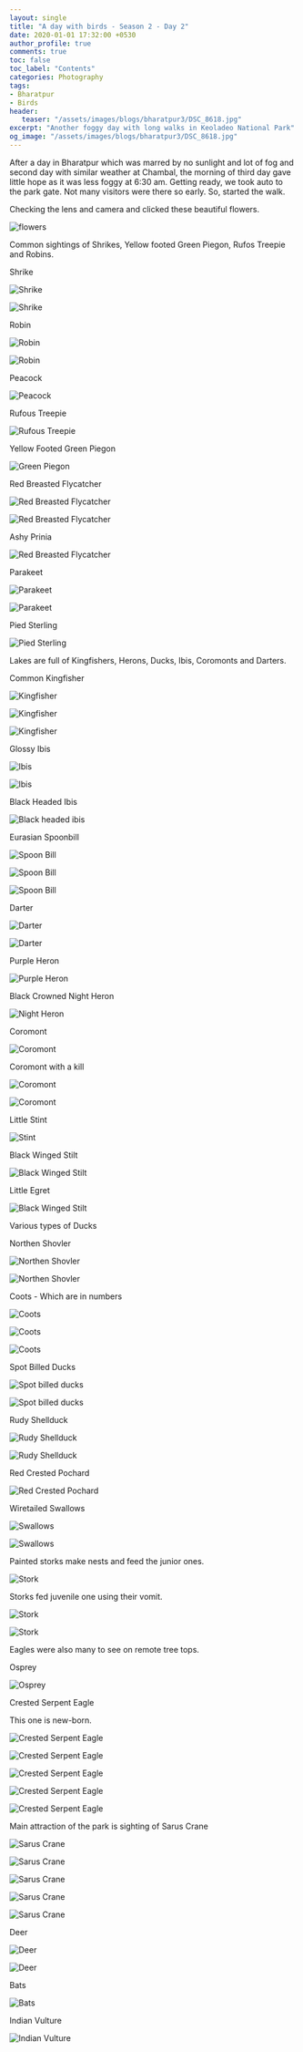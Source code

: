 ```yaml
---
layout: single
title: "A day with birds - Season 2 - Day 2"
date: 2020-01-01 17:32:00 +0530
author_profile: true
comments: true
toc: false
toc_label: "Contents"
categories: Photography
tags:
- Bharatpur
- Birds
header:
   teaser: "/assets/images/blogs/bharatpur3/DSC_8618.jpg"
excerpt: "Another foggy day with long walks in Keoladeo National Park"
og_image: "/assets/images/blogs/bharatpur3/DSC_8618.jpg"
---
```


After a day in Bharatpur which was marred by no sunlight and lot of fog and second day with similar weather at Chambal, the morning of third day gave little hope as it was less foggy at 6:30 am. Getting ready, we took auto to the park gate. Not many visitors were there so early. So, started the walk. 

Checking the lens and camera and clicked these beautiful flowers.

![flowers]({{site.url}}/assets/images/blogs/bharatpur3/DSC_8341.jpg)

Common sightings of Shrikes, Yellow footed Green Piegon, Rufos Treepie and Robins.

Shrike

![Shrike]({{site.url}}/assets/images/blogs/bharatpur3/DSC_8346.jpg)

![Shrike]({{site.url}}/assets/images/blogs/bharatpur3/DSC_8388.jpg)

Robin

![Robin]({{site.url}}/assets/images/blogs/bharatpur3/DSC_8794.jpg)

![Robin]({{site.url}}/assets/images/blogs/bharatpur3/DSC_0613.jpg)

Peacock

![Peacock]({{site.url}}/assets/images/blogs/bharatpur3/DSC_8618.jpg)

Rufous Treepie

![Rufous Treepie]({{site.url}}/assets/images/blogs/bharatpur3/DSC_8374.jpg)

Yellow Footed Green Piegon

![Green Piegon]({{site.url}}/assets/images/blogs/bharatpur3/DSC_8419.jpg)

Red Breasted Flycatcher

![Red Breasted Flycatcher]({{site.url}}/assets/images/blogs/bharatpur3/DSC_9730.jpg)

![Red Breasted Flycatcher]({{site.url}}/assets/images/blogs/bharatpur3/DSC_1212.jpg)

Ashy Prinia

![Red Breasted Flycatcher]({{site.url}}/assets/images/blogs/bharatpur3/DSC_1715.jpg)

Parakeet

![Parakeet]({{site.url}}/assets/images/blogs/bharatpur3/DSC_0877.jpg)

![Parakeet]({{site.url}}/assets/images/blogs/bharatpur3/DSC_0911.jpg)

Pied Sterling

![Pied Sterling]({{site.url}}/assets/images/blogs/bharatpur3/DSC_0025.jpg)

Lakes are full of Kingfishers, Herons, Ducks, Ibis, Coromonts and Darters.

Common Kingfisher

![Kingfisher]({{site.url}}/assets/images/blogs/bharatpur3/DSC_9173.jpg)

![Kingfisher]({{site.url}}/assets/images/blogs/bharatpur3/DSC_9222.jpg)

![Kingfisher]({{site.url}}/assets/images/blogs/bharatpur3/DSC_0002.jpg)

Glossy Ibis

![Ibis]({{site.url}}/assets/images/blogs/bharatpur3/DSC_9182.jpg)

![Ibis]({{site.url}}/assets/images/blogs/bharatpur3/DSC_0894.jpg)

Black Headed Ibis

![Black headed ibis]({{site.url}}/assets/images/blogs/bharatpur3/DSC_0175.jpg)

Eurasian Spoonbill

![Spoon Bill]({{site.url}}/assets/images/blogs/bharatpur3/DSC_0380.jpg)

![Spoon Bill]({{site.url}}/assets/images/blogs/bharatpur3/DSC_0697.jpg)

![Spoon Bill]({{site.url}}/assets/images/blogs/bharatpur3/DSC_0707.jpg)

Darter

![Darter]({{site.url}}/assets/images/blogs/bharatpur3/DSC_9702.jpg)

![Darter]({{site.url}}/assets/images/blogs/bharatpur3/DSC_1552.jpg)

Purple Heron

![Purple Heron]({{site.url}}/assets/images/blogs/bharatpur3/DSC_8995.jpg)

Black Crowned Night Heron

![Night Heron]({{site.url}}/assets/images/blogs/bharatpur3/DSC_9638.jpg)

Coromont

![Coromont]({{site.url}}/assets/images/blogs/bharatpur3/DSC_9270.jpg)

Coromont with a kill

![Coromont]({{site.url}}/assets/images/blogs/bharatpur3/DSC_1089.jpg)

![Coromont]({{site.url}}/assets/images/blogs/bharatpur3/DSC_1123.jpg)

Little Stint

![Stint]({{site.url}}/assets/images/blogs/bharatpur3/DSC_0043.jpg)

Black Winged Stilt

![Black Winged Stilt]({{site.url}}/assets/images/blogs/bharatpur3/DSC_0885.jpg)

Little Egret

![Black Winged Stilt]({{site.url}}/assets/images/blogs/bharatpur3/DSC_1476.jpg)

Various types of Ducks

Northen Shovler

![Northen Shovler]({{site.url}}/assets/images/blogs/bharatpur3/DSC_9139.jpg)

![Northen Shovler]({{site.url}}/assets/images/blogs/bharatpur3/DSC_1410.jpg)

Coots - Which are in numbers

![Coots]({{site.url}}/assets/images/blogs/bharatpur3/DSC_9230.jpg)

![Coots]({{site.url}}/assets/images/blogs/bharatpur3/DSC_9333.jpg)

![Coots]({{site.url}}/assets/images/blogs/bharatpur3/DSC_9677.jpg)

Spot Billed Ducks

![Spot billed ducks]({{site.url}}/assets/images/blogs/bharatpur3/DSC_9339.jpg)

![Spot billed ducks]({{site.url}}/assets/images/blogs/bharatpur3/DSC_0167.jpg)

Rudy Shellduck

![Rudy Shellduck]({{site.url}}/assets/images/blogs/bharatpur3/DSC_1621.jpg)

![Rudy Shellduck]({{site.url}}/assets/images/blogs/bharatpur3/DSC_1640.jpg)

Red Crested Pochard

![Red Crested Pochard]({{site.url}}/assets/images/blogs/bharatpur3/DSC_1744.jpg)

Wiretailed Swallows

![Swallows]({{site.url}}/assets/images/blogs/bharatpur3/DSC_9307.jpg)

![Swallows]({{site.url}}/assets/images/blogs/bharatpur3/DSC_9534.jpg)

Painted storks make nests and feed the junior ones.

![Stork]({{site.url}}/assets/images/blogs/bharatpur3/DSC_9383.jpg)

Storks fed juvenile one using their vomit.

![Stork]({{site.url}}/assets/images/blogs/bharatpur3/DSC_9463.jpg)

![Stork]({{site.url}}/assets/images/blogs/bharatpur3/DSC_9572.jpg)

Eagles were also many to see on remote tree tops. 

Osprey

![Osprey]({{site.url}}/assets/images/blogs/bharatpur3/DSC_0198.jpg)

Crested Serpent Eagle 

This one is new-born.

![Crested Serpent Eagle]({{site.url}}/assets/images/blogs/bharatpur3/DSC_8521.jpg)

![Crested Serpent Eagle]({{site.url}}/assets/images/blogs/bharatpur3/DSC_9602.jpg)

![Crested Serpent Eagle]({{site.url}}/assets/images/blogs/bharatpur3/DSC_0183.jpg)

![Crested Serpent Eagle]({{site.url}}/assets/images/blogs/bharatpur3/DSC_1332.jpg)

![Crested Serpent Eagle]({{site.url}}/assets/images/blogs/bharatpur3/DSC_1465.jpg)

Main attraction of the park is sighting of Sarus Crane

![Sarus Crane]({{site.url}}/assets/images/blogs/bharatpur3/DSC_0122.jpg)

![Sarus Crane]({{site.url}}/assets/images/blogs/bharatpur3/DSC_0389.jpg)

![Sarus Crane]({{site.url}}/assets/images/blogs/bharatpur3/DSC_0548.jpg)

![Sarus Crane]({{site.url}}/assets/images/blogs/bharatpur3/DSC_0725.jpg)

![Sarus Crane]({{site.url}}/assets/images/blogs/bharatpur3/DSC_0789.jpg)

Deer

![Deer]({{site.url}}/assets/images/blogs/bharatpur3/DSC_8711.jpg)

![Deer]({{site.url}}/assets/images/blogs/bharatpur3/DSC_0094.jpg)

Bats

![Bats]({{site.url}}/assets/images/blogs/bharatpur3/DSC_1576.jpg)

Indian Vulture

![Indian Vulture]({{site.url}}/assets/images/blogs/bharatpur3/DSC_0098.jpg)